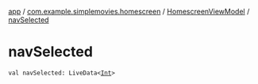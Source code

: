 [app](../../index.md) / [com.example.simplemovies.homescreen](../index.md) / [HomescreenViewModel](index.md) / [navSelected](./nav-selected.md)

# navSelected

`val navSelected: LiveData<`[`Int`](https://kotlinlang.org/api/latest/jvm/stdlib/kotlin/-int/index.html)`>`